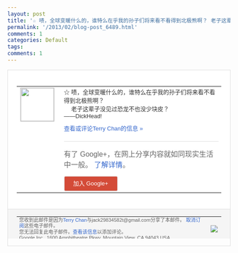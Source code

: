 ```yaml
---
layout: post
title: '☆ 啧，全球变暖什么的，谁特么在乎我的孙子们将来看不看得到北极熊啊？ 老子这辈子没...'
permalink: '/2013/02/blog-post_6489.html'
comments: 1
categories: Default
tags: 
comments: 1
---
```

<!-- X-Notifications: 1:1ba30f7eb0000000 -->

<div style="border:solid 1px #dfdfdf;color:#686868;font:13px Arial"><div style="background-color:#fff;padding:20px;"><table cellpadding="0" cellspacing="0"><tr><td style="padding-right:15px;vertical-align:top"><a href="https://plus.google.com/_/notifications/emlink?emr=14900066512970582018&amp;emid=COjg4tf_zrUCFUYKcgodEzAAAA&amp;path=%2F108643996575278738906&amp;dt=1361710706910&amp;uob=8"><img height="75" src="https://lh3.googleusercontent.com/-KKRGTyJ5Bl0/AAAAAAAAAAI/AAAAAAAAtnY/R4QEWIp3Ur0/s75-c-k-a/photo.jpg" style="border:solid 1px #cccccc;" width="75"/></a></td><td style="width:578px;color:#333;font:13px Arial;vertical-align:top"><div style="padding-bottom:10px">☆ 啧，全球变暖什么的，谁特么在乎我的孙子们<wbr/>将来看不看得到北极熊啊？<br/>　 老子这辈子没见过恐龙不也没少块皮？<br/>――D<wbr/>ickHead!</div><a href="https://plus.google.com/_/notifications/emlink?emr=14900066512970582018&amp;emid=COjg4tf_zrUCFUYKcgodEzAAAA&amp;path=%2F108643996575278738906%2Fposts%2FZ5wHXefz6xB%3Fgpinv%3DAMIXal96d2HPeXtvhRqG4e4MKxdCnqtOUKbWyDURRbpnTfSun_plxQLsazNRyh22dENQG6uCQNWpt5Lo8FhePNkvgvPvDOhaIEOvaz8PXnKdvvr__Lf6OKE&amp;dt=1361710706910&amp;uob=8" style="color:#3366CC;text-decoration:none">查看或评论Terry Chan的信息 »</a><div style="margin-top:20px;border-top:solid 1px #dfdfdf"><div style="padding:15px 0;color:#686868;font:16px Arial">有了 Google+，在网上分享内容就如同现实生活中一般。 <a href="http://www.google.com/+/learnmore/" style="color:#3366CC;text-decoration:none">了解详情</a>。</div><a href="https://plus.google.com/_/notifications/emlink?emr=14900066512970582018&amp;emid=COjg4tf_zrUCFUYKcgodEzAAAA&amp;path=%2F%3Fgpinv%3DAMIXal96d2HPeXtvhRqG4e4MKxdCnqtOUKbWyDURRbpnTfSun_plxQLsazNRyh22dENQG6uCQNWpt5Lo8FhePNkvgvPvDOhaIEOvaz8PXnKdvvr__Lf6OKE&amp;dt=1361710706910&amp;uob=8" style="padding:1px 20px;min-width:54px;display:inline-block; background-color:#d44b38;text-align:center; font:13px Arial; border-radius:3px;color:#fff;border:solid 1px #dfdfdf; white-space:nowrap;text-decoration:none;height:30px;line-height:30px">加入 Google+</a></div></td></tr></table></div><div style="border-top:solid 1px #dfdfdf;padding:0 20px; background-color:#f5f5f5"><table cellpadding="0" cellspacing="0" style="height:50px"><tbody><tr><td style="vertical-align:middle;width:100%; color:#636363;font:11px Arial; line-height:120%">您收到此邮件是因为<a href="https://plus.google.com/_/notifications/emlink?emr=14900066512970582018&amp;emid=COjg4tf_zrUCFUYKcgodEzAAAA&amp;path=%2F108643996575278738906%3Fgpinv%3DAMIXal96d2HPeXtvhRqG4e4MKxdCnqtOUKbWyDURRbpnTfSun_plxQLsazNRyh22dENQG6uCQNWpt5Lo8FhePNkvgvPvDOhaIEOvaz8PXnKdvvr__Lf6OKE&amp;dt=1361710706910&amp;uob=8" style="color:#3366CC;text-decoration:none">Terry Chan</a>与jack29834582t@gmail.com分享了本邮件。 <a href="https://plus.google.com/_/notifications/emlink?emr=14900066512970582018&amp;emid=COjg4tf_zrUCFUYKcgodEzAAAA&amp;path=%2F_%2Fnonplus%2Femailsettings%3Fgpinv%3DAMIXal96d2HPeXtvhRqG4e4MKxdCnqtOUKbWyDURRbpnTfSun_plxQLsazNRyh22dENQG6uCQNWpt5Lo8FhePNkvgvPvDOhaIEOvaz8PXnKdvvr__Lf6OKE%26est%3DADH5u8Wb29OY6v5uPvznk3oeeATouzphVeGU0aOtxx_WjXZkVcutzWsNSTYpK7WmyepSGZsGI7smDQAkRun4jLTs26Vo2arhM42OkSVvrkUpa_FVWVE03inrNdD77NWyRa8WADnSSEag-AdkS7f8nsh3pMfqwR75fQ&amp;dt=1361710706910&amp;uob=8" style="color:#3366CC;text-decoration:none">取消订阅</a>这些电子邮件。<br/>您无法回复此电子邮件。<a href="https://plus.google.com/_/notifications/emlink?emr=14900066512970582018&amp;emid=COjg4tf_zrUCFUYKcgodEzAAAA&amp;path=%2F108643996575278738906%2Fposts%2FZ5wHXefz6xB%3Fgpinv%3DAMIXal96d2HPeXtvhRqG4e4MKxdCnqtOUKbWyDURRbpnTfSun_plxQLsazNRyh22dENQG6uCQNWpt5Lo8FhePNkvgvPvDOhaIEOvaz8PXnKdvvr__Lf6OKE&amp;dt=1361710706910&amp;uob=8" style="color:#3366CC;text-decoration:none">查看该信息</a>以添加评论。<br/>Google Inc., 1600 Amphitheatre Pkwy, Mountain View, CA 94043 USA<br/></td><td><img src="https://ssl.gstatic.com/s2/oz/images/notifications/logo/google-plus-6617a72bb36cc548861652780c9e6ff1.png"/></td></tr></tbody></table></div></div>